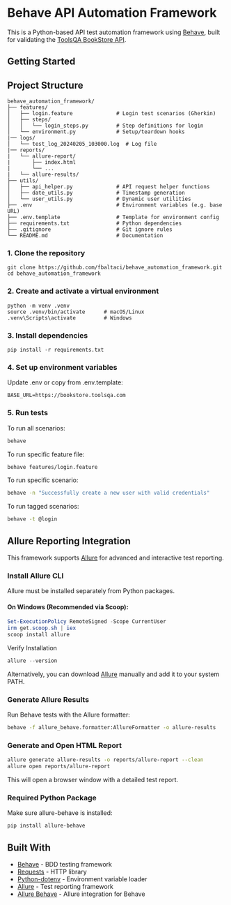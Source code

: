# Behave API Automation Framework

This is a Python-based API test automation framework using [Behave](https://behave.readthedocs.io/en/stable/), built for
validating the [ToolsQA BookStore API](https://bookstore.toolsqa.com/).

## Getting Started

## Project Structure

```
behave_automation_framework/
├── features/
│   ├── login.feature              # Login test scenarios (Gherkin)
│   ├── steps/
│   │   └── login_steps.py         # Step definitions for login
│   └── environment.py             # Setup/teardown hooks
|── logs/
│   └── test_log_20240205_103000.log  # Log file
|── reports/
|   └── allure-report/
|       ├── index.html
|       └── ...
|   └── allure-results/
├── utils/
│   ├── api_helper.py              # API request helper functions
│   ├── date_utils.py              # Timestamp generation
│   └── user_utils.py              # Dynamic user utilities
├── .env                           # Environment variables (e.g. base URL)
├── .env.template                  # Template for environment config
├── requirements.txt               # Python dependencies
├── .gitignore                     # Git ignore rules
└── README.md                      # Documentation
```

### 1. Clone the repository

```
git clone https://github.com/fbaltaci/behave_automation_framework.git
cd behave_automation_framework
```

### 2. Create and activate a virtual environment

```
python -m venv .venv
source .venv/bin/activate      # macOS/Linux
.venv\Scripts\activate         # Windows
```

### 3. Install dependencies

```
pip install -r requirements.txt
```

### 4. Set up environment variables

Update .env or copy from .env.template:

```
BASE_URL=https://bookstore.toolsqa.com
```

### 5. Run tests

To run all scenarios:

```bash
behave
```

To run specific feature file:

```bash
behave features/login.feature
```

To run specific scenario:

```bash
behave -n "Successfully create a new user with valid credentials"
```

To run tagged scenarios:

```bash
behave -t @login
```

## Allure Reporting Integration

This framework supports [Allure](https://allurereport.org/docs/) for advanced and interactive test reporting.

### Install Allure CLI

Allure must be installed separately from Python packages.

#### On Windows (Recommended via Scoop):

```powershell
Set-ExecutionPolicy RemoteSigned -Scope CurrentUser
irm get.scoop.sh | iex
scoop install allure
```

Verify Installation

```powershell
allure --version
```

Alternatively, you can download [Allure](https://github.com/allure-framework/allure2/releases) manually and add it to
your system PATH.

### Generate Allure Results

Run Behave tests with the Allure formatter:

```bash
behave -f allure_behave.formatter:AllureFormatter -o allure-results
```

### Generate and Open HTML Report

```bash
allure generate allure-results -o reports/allure-report --clean
allure open reports/allure-report
```

This will open a browser window with a detailed test report.

### Required Python Package

Make sure allure-behave is installed:

```bash
pip install allure-behave
```

## Built With

- [Behave](https://behave.readthedocs.io/en/stable/) - BDD testing framework
- [Requests](https://docs.python-requests.org/en/latest/) - HTTP library
- [Python-dotenv](https://github.com/theskumar/python-dotenv) - Environment variable loader
- [Allure](https://allurereport.org/docs/) - Test reporting framework
- [Allure Behave](https://github.com/allure-framework/allure-python/tree/master/allure-behave) - Allure integration for
  Behave
